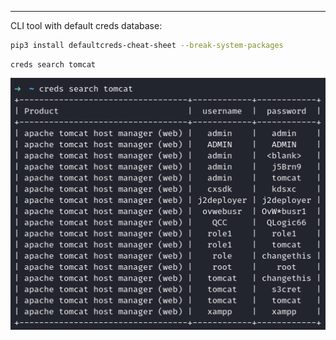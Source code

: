 ___

CLI tool with default creds database:
```bash
pip3 install defaultcreds-cheat-sheet --break-system-packages
```

```
creds search tomcat
```

![](../../assets/Pasted%20image%2020250907132043.png)